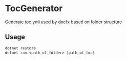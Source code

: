 ﻿# TocGenerator

Generate toc.yml used by docfx based on folder structure 

## Usage

```cmd
dotnet restore
dotnet run <path_of_folder> [path_of_toc]
```